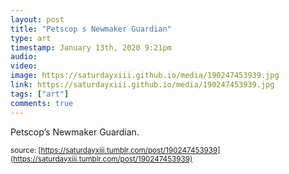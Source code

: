```yaml
---
layout: post
title: "Petscop s Newmaker Guardian"
type: art
timestamp: January 13th, 2020 9:21pm
audio: 
video: 
image: https://saturdayxiii.github.io/media/190247453939.jpg
link: https://saturdayxiii.github.io/media/190247453939.jpg
tags: ["art"]
comments: true
---
```

Petscop’s Newmaker Guardian.

<small>source: [https://saturdayxiii.tumblr.com/post/190247453939](https://saturdayxiii.tumblr.com/post/190247453939)</small>